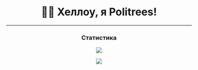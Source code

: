 <div align="center">

# 👋🏻 Хеллоу, я Politrees!

---

### Статистика
![](https://github-readme-stats.vercel.app/api?username=Politrees&show_icons=true&theme=radical&include_all_commits=true&show=prs_merged)

<img src="https://counter.seku.su/cmoe?name=Politrees-git&theme=mb" />

